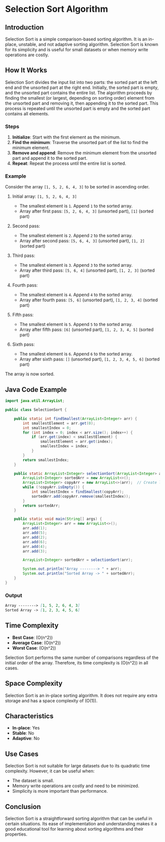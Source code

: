 # Selection Sort Algorithm

## Introduction

Selection Sort is a simple comparison-based sorting algorithm. It is an in-place, unstable, and not adaptive sorting algorithm. Selection Sort is known for its simplicity and is useful for small datasets or when memory write operations are costly.

## How It Works

Selection Sort divides the input list into two parts: the sorted part at the left end and the unsorted part at the right end. Initially, the sorted part is empty, and the unsorted part contains the entire list. The algorithm proceeds by finding the smallest (or largest, depending on sorting order) element from the unsorted part and removing it, then appending it to the sorted part. This process is repeated until the unsorted part is empty and the sorted part contains all elements.

### Steps

1. **Initialize**: Start with the first element as the minimum.
2. **Find the minimum**: Traverse the unsorted part of the list to find the minimum element.
3. **Remove and append**: Remove the minimum element from the unsorted part and append it to the sorted part.
4. **Repeat**: Repeat the process until the entire list is sorted.

### Example

Consider the array `[1, 5, 2, 6, 4, 3]` to be sorted in ascending order.

1. Initial array: `[1, 5, 2, 6, 4, 3]`
   - The smallest element is `1`. Append `1` to the sorted array.
   - Array after first pass: `[5, 2, 6, 4, 3]` (unsorted part), `[1]` (sorted part)

2. Second pass:
   - The smallest element is `2`. Append `2` to the sorted array.
   - Array after second pass: `[5, 6, 4, 3]` (unsorted part), `[1, 2]` (sorted part)

3. Third pass:
   - The smallest element is `3`. Append `3` to the sorted array.
   - Array after third pass: `[5, 6, 4]` (unsorted part), `[1, 2, 3]` (sorted part)

4. Fourth pass:
   - The smallest element is `4`. Append `4` to the sorted array.
   - Array after fourth pass: `[5, 6]` (unsorted part), `[1, 2, 3, 4]` (sorted part)

5. Fifth pass:
   - The smallest element is `5`. Append `5` to the sorted array.
   - Array after fifth pass: `[6]` (unsorted part), `[1, 2, 3, 4, 5]` (sorted part)

6. Sixth pass:
   - The smallest element is `6`. Append `6` to the sorted array.
   - Array after sixth pass: `[]` (unsorted part), `[1, 2, 3, 4, 5, 6]` (sorted part)

The array is now sorted.

## Java Code Example

```java
import java.util.ArrayList;

public class SelectionSort {

    public static int findSmallest(ArrayList<Integer> arr) {
        int smallestElement = arr.get(0);
        int smallestIndex = 0;
        for (int index = 0; index < arr.size(); index++) {
            if (arr.get(index) < smallestElement) {
                smallestElement = arr.get(index);
                smallestIndex = index;
            }
        }
        return smallestIndex;
    }

    public static ArrayList<Integer> selectionSort(ArrayList<Integer> arr) {
        ArrayList<Integer> sortedArr = new ArrayList<>();
        ArrayList<Integer> copyArr = new ArrayList<>(arr);  // Create local copy of the array to avoid 'popping' elements from the original array while sorting
        while (!copyArr.isEmpty()) {
            int smallestIndex = findSmallest(copyArr);
            sortedArr.add(copyArr.remove(smallestIndex));
        }
        return sortedArr;
    }

    public static void main(String[] args) {
        ArrayList<Integer> arr = new ArrayList<>();
        arr.add(1);
        arr.add(5);
        arr.add(2);
        arr.add(6);
        arr.add(4);
        arr.add(3);

        ArrayList<Integer> sortedArr = selectionSort(arr);

        System.out.println("Array --------> " + arr);
        System.out.println("Sorted Array -> " + sortedArr);
    }
}
```
### Output 
```markdown
Array --------> [1, 5, 2, 6, 4, 3]
Sorted Array -> [1, 2, 3, 4, 5, 6]
```

## Time Complexity

- **Best Case**: \(O(n^2)\)
- **Average Case**: \(O(n^2)\)
- **Worst Case**: \(O(n^2)\)

Selection Sort performs the same number of comparisons regardless of the initial order of the array. Therefore, its time complexity is \(O(n^2)\) in all cases.

## Space Complexity

Selection Sort is an in-place sorting algorithm. It does not require any extra storage and has a space complexity of \(O(1)\).

## Characteristics

- **In-place**: Yes
- **Stable**: No
- **Adaptive**: No

## Use Cases

Selection Sort is not suitable for large datasets due to its quadratic time complexity. However, it can be useful when:

- The dataset is small.
- Memory write operations are costly and need to be minimized.
- Simplicity is more important than performance.

## Conclusion

Selection Sort is a straightforward sorting algorithm that can be useful in certain situations. Its ease of implementation and understanding makes it a good educational tool for learning about sorting algorithms and their properties.
